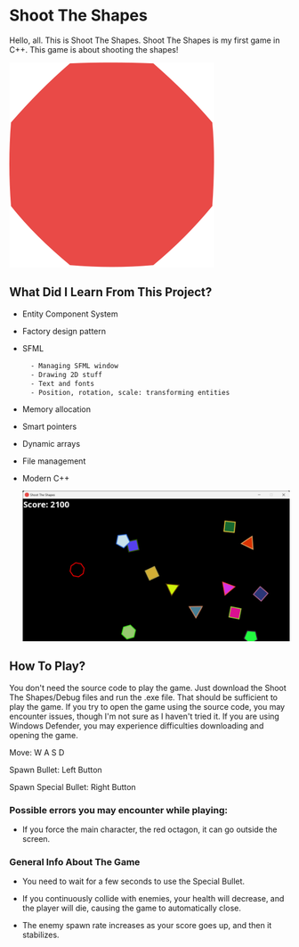 
# Shoot The Shapes

Hello, all. This is Shoot The Shapes. Shoot The Shapes is my first game in C++. This game is about shooting the shapes!

<img src="https://github.com/tuananohut/shoot-the-shapes/blob/main/source%20code/clip-477.png" width="auto">

## What Did I Learn From This Project?

- Entity Component System

- Factory design pattern 

- SFML

        - Managing SFML window
        - Drawing 2D stuff
        - Text and fonts 
        - Position, rotation, scale: transforming entities


- Memory allocation

- Smart pointers

- Dynamic arrays

- File management

- Modern C++

  <img src="https://github.com/tuananohut/shoot-the-shapes/blob/main/photos-from-the-game/Shoot%20The%20Shapes%2014.10.2023%2020_19_05.png">

## How To Play?

You don't need the source code to play the game. Just download the Shoot The Shapes/Debug files and run the .exe file. That should be sufficient to play the game. If you try to open the game using the source code, you may encounter issues, though I'm not sure as I haven't tried it. If you are using Windows Defender, you may experience difficulties downloading and opening the game.

Move: W A S D

Spawn Bullet: Left Button

Spawn Special Bullet: Right Button

### Possible errors you may encounter while playing:

- If you force the main character, the red octagon, it can go outside the screen.

### General Info About The Game

- You need to wait for a few seconds to use the Special Bullet.

- If you continuously collide with enemies, your health will decrease, and the player will die, causing the game to automatically close.

- The enemy spawn rate increases as your score goes up, and then it stabilizes.
